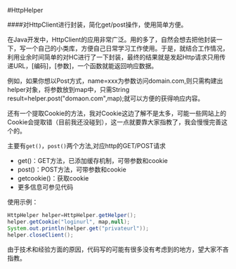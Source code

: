 #HttpHelper 

####对HttpClient进行封装，简化get/post操作，使用简单方便。   
  
在Java开发中，HttpClient的应用非常广泛。用的多了，自然会想去把他封装一下，写一个自己的小类库，方便自己日常学习工作使用。于是，就结合工作情况，利用业余时间简单的对HC进行了一下封装，最终的结果就是发起Http请求只用传递URL，[编码]，[参数]，一个函数就能返回响应数据。  

例如，如果你想以Post方式，name=xxx为参数访问domain.com,则只需构建出helper对象，将参数放到map中，只需String result=helper.post("domaon.com",map);就可以方便的获得响应内容。  

还有一个提取Cookie的方法，我对Cookie这边了解不是太多，可能一些网站上的Cookie会提取错（目前我还没碰到），这一点就要靠大家指教了，我会慢慢完善这个的。

主要有`get()`，`post()`两个方法,对应http的GET/POST请求  

- get()：GET方法，已添加缓存机制，可带参数和cookie  
- post()：POST方法，可带参数和cookie  
- getcookie()：获取cookie
- 更多信息可参见代码    


使用示例：   
```java
HttpHelper helper=HttpHelper.getHelper();  
helper.getCookie("loginurl", map,null);   
System.out.println(helper.get("privateurl"));    
helper.closeClient();    
```

由于技术和经验方面的原因，代码写的可能有很多没有考虑到的地方，望大家不吝指教。
